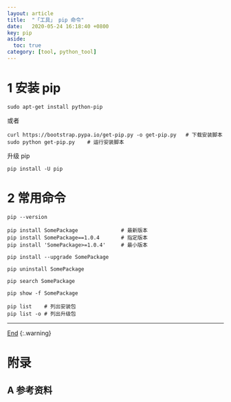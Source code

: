 ```yaml
---
layout: article
title:  "「工具」 pip 命令"
date:   2020-05-24 16:18:40 +0800
key: pip
aside:
  toc: true
category: [tool, python_tool]
---
```

<span id='head'> </span>  
<!--more-->

# 1 安装 pip
```shell
sudo apt-get install python-pip
```
或者
```shell
curl https://bootstrap.pypa.io/get-pip.py -o get-pip.py   # 下载安装脚本
sudo python get-pip.py    # 运行安装脚本
```
升级 pip
```shell
pip install -U pip
```

# 2 常用命令
```shell
pip --version

pip install SomePackage              # 最新版本
pip install SomePackage==1.0.4       # 指定版本
pip install 'SomePackage>=1.0.4'     # 最小版本

pip install --upgrade SomePackage

pip uninstall SomePackage

pip search SomePackage

pip show -f SomePackage

pip list    # 列出安装包
pip list -o # 列出升级包
```

-------------------  
[End](#head)
{:.warning}  

# 附录
## A 参考资料
